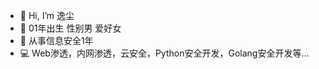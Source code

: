 - 👋 Hi, I’m 逸尘
- 👴 01年出生 性别男 爱好女
- 📖 从事信息安全1年
- 💻 Web渗透，内网渗透，云安全，Python安全开发，Golang安全开发等...

<!---
yichensec/yichensec is a ✨ special ✨ repository because its `README.md` (this file) appears on your GitHub profile.
You can click the Preview link to take a look at your changes.
--->
